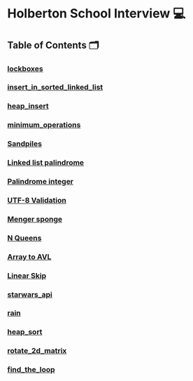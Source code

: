 # **Holberton School Interview** :computer:

## **Table of Contents** :card_index_dividers:

### [lockboxes](https://github.com/Qcarvalhooliveira/holbertonschool-interview/tree/main/lockboxes)

### [insert_in_sorted_linked_list](https://github.com/Qcarvalhooliveira/holbertonschool-interview/tree/main/insert_in_sorted_linked_list)

### [heap_insert](https://github.com/Qcarvalhooliveira/holbertonschool-interview/tree/main/heap_insert)

### [minimum_operations](https://github.com/Qcarvalhooliveira/holbertonschool-interview/tree/main/minimum_operations)

### [Sandpiles](https://github.com/Qcarvalhooliveira/holbertonschool-interview/tree/main/sandpiles)

### [Linked list palindrome](https://github.com/Qcarvalhooliveira/holbertonschool-interview/tree/main/linked_list_palindrome)

### [Palindrome integer](https://github.com/Qcarvalhooliveira/holbertonschool-interview/tree/main/palindrome_integer)

### [UTF-8 Validation](https://github.com/Qcarvalhooliveira/holbertonschool-interview/tree/main/utf8_validation)

### [Menger sponge](https://github.com/Qcarvalhooliveira/holbertonschool-interview/tree/main/menger)

### [N Queens](https://github.com/Qcarvalhooliveira/holbertonschool-interview/tree/main/nqueens)

### [Array to AVL](https://github.com/Qcarvalhooliveira/holbertonschool-interview/tree/main/sorted_array_to_avl)

### [Linear Skip](https://github.com/Qcarvalhooliveira/holbertonschool-interview/tree/main/linear_skip)

### [starwars_api](https://github.com/Qcarvalhooliveira/holbertonschool-interview/tree/main/starwars_api)

### [rain](https://github.com/Qcarvalhooliveira/holbertonschool-interview/tree/main/rain)

### [heap_sort](https://github.com/Qcarvalhooliveira/holbertonschool-interview/tree/main/heap_sort)

### [rotate_2d_matrix](https://github.com/Qcarvalhooliveira/holbertonschool-interview/tree/main/rotate_2d_matrix)

### [find_the_loop](https://github.com/Qcarvalhooliveira/holbertonschool-interview/tree/main/find_the_loop)